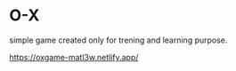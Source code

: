 # O-X
simple game created only for trening and learning purpose.

https://oxgame-matl3w.netlify.app/
